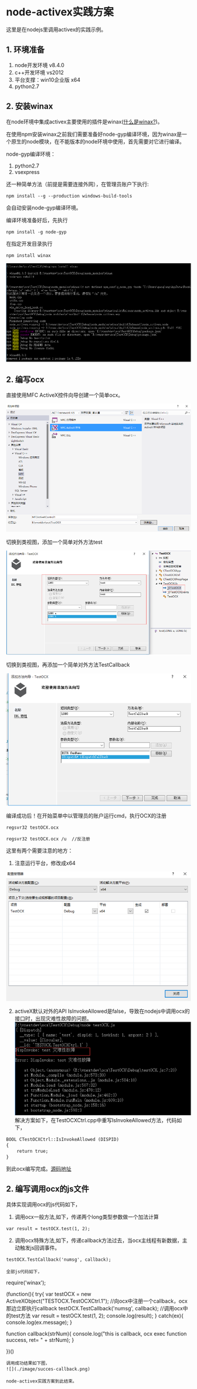# node-activex实践方案
这里是在nodejs里调用activex的实践示例。

## 1. 环境准备
1. node开发环境 v8.4.0
2. c++开发环境  vs2012
3. 平台支撑：win10企业版 x64
4. python2.7

## 2. 安装winax
在node环境中集成activex主要使用的插件是winax([什么是winax?](https://www.npmjs.com/package/winax))。

在使用npm安装winax之前我们需要准备好node-gyp编译环境，因为winax是一个原生的node模块，在不能版本的node环境中使用，首先需要对它进行编译。

node-gyp编译环境：
1. python2.7
2. vsexpress

还一种简单方法（前提是需要连接外网），在管理员账户下执行:
```
npm install --g --production windows-build-tools
```
会自动安装node-gyp编译环境。

编译环境准备好后，先执行
```
npm install -g node-gyp
```
在指定开发目录执行
```
npm install winax
```

![](./image/gyp.png)

## 2. 编写ocx
直接使用MFC ActiveX控件向导创建一个简单ocx。

![](./image/mfc-ocx.png)

切换到类视图，添加一个简单对外方法test

![](./image/add-fun.png)

切换到类视图，再添加一个简单对外方法TestCallback

![](./image/add-fun1.png)

编译成功后！在开始菜单中以管理员的账户运行cmd，执行OCX的注册
```
regsvr32 testOCX.ocx
```
```
regsvr32 testOCX.ocx /u  //反注册
```

这里有两个需要注意的地方：
1. 注意运行平台，修改成x64

![](./image/plathom.png)

2. activeX默认对外的API IsInvokeAllowed是false，导致在nodejs中调用ocx的接口时，出现灾难性故障的问题。
![](./image/error.png)
解决方案如下，在TestOCXCtrl.cpp中重写IsInvokeAllowed方法，代码如下，
```
BOOL CTestOCXCtrl::IsInvokeAllowed (DISPID)
{
	return true;
}
```
到此ocx编写完成。[源码地址](https://github.com/numsg/web-dev/tree/master/10nodejs/src/ocx)

## 2. 编写调用ocx的js文件
具体实现调用ocx的js代码如下，
1. 调用ocx一般方法,如下，传递两个long类型参数做一个加法计算
```
var result = testOCX.test(1, 2);
```
2. 调用ocx特殊方法,如下，传递callback方法过去，当ocx主线程有新数据，主动触发js回调事件。
```
testOCX.TestCallback('numsg', callback);

全部js代码如下，
```
require('winax');

(function(){
  try{
    var testOCX = new ActiveXObject("TESTOCX.TestOCXCtrl.1");
    //向ocx中注册一个callback，ocx那边立即执行callback
    testOCX.TestCallback('numsg', callback);
    //调用ocx中的test方法
    var result = testOCX.test(1, 2);
    console.log(result);
  } catch(ex){
    console.log(ex.message);
  }

  function callback(strNum){
    console.log("this is callback, ocx exec function success, ret= " + strNum);
  }
  
})()
```
调用成功结果如下图，
![](./image/succes-callback.png)

node-activex实践方案到此结束。
